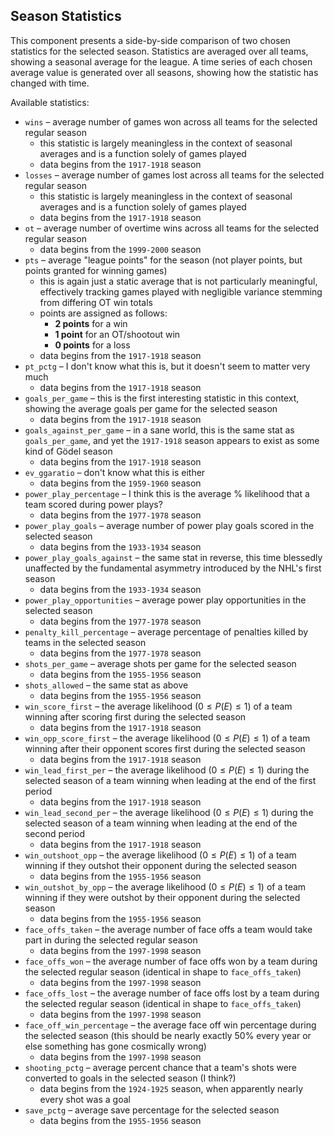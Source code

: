 ## Season Statistics

This component presents a side-by-side comparison of two chosen statistics for the selected season. Statistics are averaged over all teams, showing a seasonal average for the league. A time series of each chosen average value is generated over all seasons, showing how the statistic has changed with time.

Available statistics: 

* `wins` &ndash; average number of games won across all teams for the selected regular season
  * this statistic is largely meaningless in the context of seasonal averages and is a function solely of games played
  * data begins from the `1917-1918` season
* `losses` &ndash; average number of games lost across all teams for the selected regular season
  * this statistic is largely meaningless in the context of seasonal averages and is a function solely of games played
  * data begins from the `1917-1918` season
* `ot` &ndash; average number of overtime wins across all teams for the selected regular season
  * data begins from the `1999-2000` season
* `pts` &ndash; average "league points" for the season (not player points, but points granted for winning games)
  * this is again just a static average that is not particularly meaningful, effectively tracking games played with negligible variance stemming from differing OT win totals
  * points are assigned as follows:
    * **2 points** for a win
    * **1 point** for an OT/shootout win
    * **0 points** for a loss
  * data begins from the `1917-1918` season
* `pt_pctg` &ndash; I don't know what this is, but it doesn't seem to matter very much
  * data begins from the `1917-1918` season
* `goals_per_game` &ndash; this is the first interesting statistic in this context, showing the average goals per game for the selected season
  * data begins from the `1917-1918` season
* `goals_against_per_game` &ndash; in a sane world, this is the same stat as `goals_per_game`, and yet the `1917-1918` season appears to exist as some kind of Gödel season
  * data begins from the `1917-1918` season
* `ev_ggaratio` &ndash; don't know what this is either
  * data begins from the `1959-1960` season
* `power_play_percentage` &ndash; I think this is the average % likelihood that a team scored during power plays? 
  * data begins from the `1977-1978` season
* `power_play_goals` &ndash; average number of power play goals scored in the selected season
  * data begins from the `1933-1934` season
* `power_play_goals_against` &ndash; the same stat in reverse, this time blessedly unaffected by the fundamental asymmetry introduced by the NHL's first season
  * data begins from the `1933-1934` season
* `power_play_opportunities` &ndash; average power play opportunities in the selected season
  * data begins from the `1977-1978` season
* `penalty_kill_percentage` &ndash; average percentage of penalties killed by teams in the selected season
  * data begins from the `1977-1978` season
* `shots_per_game` &ndash; average shots per game for the selected season
  * data begins from the `1955-1956` season
* `shots_allowed` &ndash; the same stat as above
  * data begins from the `1955-1956` season
* `win_score_first` &ndash; the average likelihood ($0 \leq P(E) \leq 1$) of a team winning after scoring first during the selected season
  * data begins from the `1917-1918` season
* `win_opp_score_first` &ndash; the average likelihood ($0 \leq P(E) \leq 1$) of a team winning after their opponent scores first during the selected season
  * data begins from the `1917-1918` season
* `win_lead_first_per` &ndash; the average likelihood ($0 \leq P(E) \leq 1$) during the selected season of a team winning when leading at the end of the first period
  * data begins from the `1917-1918` season
* `win_lead_second_per` &ndash; the average likelihood ($0 \leq P(E) \leq 1$) during the selected season of a team winning when leading at the end of the second period
  * data begins from the `1917-1918` season
* `win_outshoot_opp` &ndash; the average likelihood ($0 \leq P(E) \leq 1$) of a team winning if they outshot their opponent during the selected season
  * data begins from the `1955-1956` season
* `win_outshot_by_opp` &ndash; the average likelihood ($0 \leq P(E) \leq 1$) of a team winning if they were outshot by their opponent during the selected season
  * data begins from the `1955-1956` season
* `face_offs_taken` &ndash; the average number of face offs a team would take part in during the selected regular season
  * data begins from the `1997-1998` season
* `face_offs_won` &ndash; the average number of face offs won by a team during the selected regular season (identical in shape to `face_offs_taken`)
  * data begins from the `1997-1998` season
* `face_offs_lost` &ndash; the average number of face offs lost by a team during the selected regular season (identical in shape to `face_offs_taken`)
  * data begins from the `1997-1998` season
* `face_off_win_percentage` &ndash; the average face off win percentage during the selected season (this should be nearly exactly 50% every year or else something has gone cosmically wrong)
  * data begins from the `1997-1998` season
* `shooting_pctg` &ndash; average percent chance that a team's shots were converted to goals in the selected season (I think?)
  * data begins from the `1924-1925` season, when apparently nearly every shot was a goal
* `save_pctg` &ndash; average save percentage for the selected season
  * data begins from the `1955-1956` season